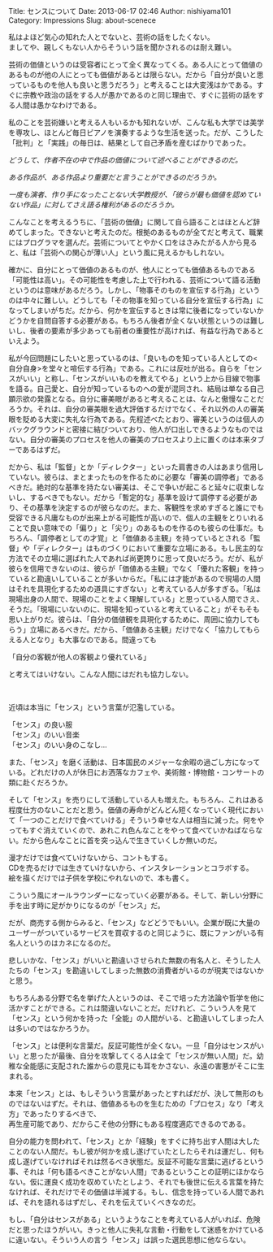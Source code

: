 Title: センスについて
Date: 2013-06-17 02:46
Author: nishiyama101
Category: Impressions
Slug: about-scenece

私はよほど気心の知れた人とでないと、芸術の話をしたくない。  
ましてや、親しくもない人からそういう話を聞かされるのは耐え難い。

芸術の価値というのは受容者にとって全く異なってくる。ある人にとって価値のあるものが他の人にとっても価値があるとは限らない。だから「自分が良いと思っているものを他人も良いと思うだろう」と考えることは大変浅はかである。すぐに宗教や政治の話をする人が愚かであるのと同じ理由で、すぐに芸術の話をする人間は愚かなわけである。

私のことを芸術嫌いと考える人もいるかも知れないが、こんな私も大学では美学を専攻し、ほとんど毎日ピアノを演奏するような生活を送った。だが、こうした「批判」と「実践」の毎日は、結果として自己矛盾を産むばかりであった。

*どうして、作者不在の中で作品の価値について述べることができるのだ。*

*ある作品が、ある作品より重要だと言うことができるのだろうか。*

*一度も演者、作り手になったことない大学教授が、「彼らが最も価値を認めていない作品」に対してさえ語る権利があるのだろうか。*

こんなことを考えるうちに、「芸術の価値」に関して自ら語ることはほとんど辞めてしまった。できないと考えたのだ。根拠のあるものが全てだと考えて、職業にはプログラマを選んだ。芸術についてとやかく口をはさみたがる人から見ると、私は「芸術への関心が薄い人」という風に見えるかもしれない。

確かに、自分にとって価値のあるものが、他人にとっても価値あるものである「可能性は高い」。その可能性を考慮した上で行われる、芸術について語る活動というのは意味があるだろう。しかし、「物事そのものを宣伝する行為」というのは中々に難しい。どうしても「その物事を知っている自分を宣伝する行為」になってしまいがちだ。だから、何かを宣伝するときは常に後者になっていないかどうかを自問自答する必要がある。もちろん後者が全くない状態というのは難しいし、後者の要素が多少あっても前者の重要性が高ければ、有益な行為であるといえよう。

私が今回問題にしたいと思っているのは、「良いものを知っている人としての\<自分自身\>を堂々と喧伝する行為」である。これには反吐が出る。自らを「センスがいい」と称し、「センスがいいものを教えてやる」という上から目線で物事を語る。自己愛と、自分が知っているものへの愛が混同され、結局は単なる自己顕示欲の発露となる。自分に審美眼があると考えることは、なんと傲慢なことだろうか。それは、自分の審美眼を過大評価するだけでなく、それ以外の人の審美眼を貶める大変に失礼な行為である。先程述べたとおり、審美というのは個人のバックグラウンドと密接に結びついており、他人が口出しできるようなものではない。自分の審美のプロセスを他人の審美のプロセスより上に置くのは本来タブーであるはずだ。

だから、私は「監督」とか「ディレクター」といった肩書きの人はあまり信用していない。彼らは、まとまったものを作るために必要な「審美の調停者」であるべきだ。絶対的な基準を持たない審美は、そこで争いが起こると延々に収束しないし、するべきでもない。だから「暫定的な」基準を設けて調停する必要があり、その基準を決定するのが彼らなのだ。また、客観性を求めすぎると誰にでも受容できる凡庸なものが出来上がる可能性が高いので、個人の主観をとりいれることで良い意味での「偏り」と「尖り」のあるものを作るのも彼らの仕事だ。もちろん、「調停者としての才覚」と「価値ある主観」を持っているとされる「監督」や「ディレクター」はものづくりにおいて重要な立場にある。もし民主的な方法でその立場に選ばれた人であれば尚更誇りに思って良いだろう。だが、私が彼らを信用できないのは、彼らが「価値ある主観」でなく「優れた客観」を持っていると勘違いしていることが多いからだ。「私には才能があるので現場の人間はそれを具現化するための道具にすぎない」と考えている人が多すぎる。「私は現場出身の人間で、現場のことをよく理解している」と思っている人間でさえ、そうだ。「現場にいないのに、現場を知っていると考えていること」がそもそも思い上がりだ。彼らは、「自分の価値観を具現化するために、周囲に協力してもらう」立場にあるべきだ。だから、「価値ある主観」だけでなく「協力してもらえる人となり」も大事なのである。間違っても

「自分の客観が他人の客観より優れている」

と考えてはいけない。こんな人間にはだれも協力しない。

 

近頃は本当に「センス」という言葉が氾濫している。

「センス」の良い服  
「センス」のいい音楽  
「センス」のいい身のこなし...

また、「センス」を磨く活動は、日本国民のメジャーな余暇の過ごし方になっている。どれだけの人が休日にお洒落なカフェや、美術館・博物館・コンサートの類に赴くだろうか。

そして「センス」を売りにして活動している人も増えた。もちろん、これはある程度仕方のないことだと思う。価値の寿命がどんどん短くなっていく現代において「一つのことだけで食べていける」そういう幸せな人は相当に減った。何をやってもすぐ消えていくので、あれこれ色んなことをやって食べていかねばならない。だから色んなことに首を突っ込んで生きていくしか無いのだ。

漫才だけでは食べていけないから、コントもする。  
CDを売るだけでは生きていけないから、インスタレーションとコラボする。  
絵を描くだけでは子供を学校にやれないので、本も書く。

こういう風にオールラウンダーになっていく必要がある。そして、新しい分野に手を出す時に足がかりになるのが「センス」だ。

だが、商売する側からみると、「センス」などどうでもいい。企業が既に大量のユーザーがついているサービスを買収するのと同じように、既にファンがいる有名人というのはカネになるのだ。  

悲しいかな、「センス」がいいと勘違いさせられた無数の有名人と、そうした人たちの「センス」を勘違いしてしまった無数の消費者がいるのが現実ではないかと思う。

もちろんある分野で名を挙げた人というのは、そこで培った方法論や哲学を他に活かすことができる。これは間違いないことだ。だけれど、こういう人を見て「センス」という何かを持った「全能」の人間がいる、と勘違いしてしまった人は多いのではなかろうか。

「センス」とは便利な言葉だ。反証可能性が全くない。一旦「自分はセンスがいい」と思ったが最後、自分を攻撃してくる人は全て「センスが無い人間」だ。幼稚な全能感に支配された誰からの意見にも耳をかさない、永遠の害悪がそこに生まれる。

本来「センス」とは、もしそういう言葉があったとすればだが、決して無形のものではないはずだ。それは、価値あるものを生むための「プロセス」なり「考え方」であったりするべきで、  
再生産可能であり、だからこそ他の分野にもある程度適応できるのである。

自分の能力を問われて、「センス」とか「経験」をすぐに持ち出す人間は大したことのない人間だ。もし彼が何かを成し遂げていたとしたらそれは運だし、何も成し遂げていなければそれは然るべき状態だ。反証不可能な言葉に逃げるという事、それは「何も語るべきことがない人間」であるということの証明にほかならない。仮に運良く成功を収めていたとしよう、それでも後世に伝える言葉を持たなければ、それだけでその価値は半減する。もし、信念を持っている人間であれば、それを語れるはずだし、それを伝えていくべきなのだ。

もし、「自分はセンスがある」というようなことを考えている人がいれば、危険だと思ったほうがいい。きっと他人に失礼な言動・行動をして迷惑をかけているに違いない。そういう人の言う「センス」は誤った選民思想に他ならない。
